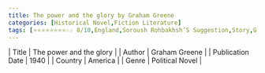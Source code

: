 ```yaml
---
title: The power and the glory by Graham Greene
categories: [Historical Novel,Fiction Literature]
tags: [⭐⭐⭐⭐⭐⭐⭐⭐☆☆ 8/10,England,Soroush Rohbakhsh’S Suggestion,Story,Graham Greene]
---     
```

| Title | The power and the glory  |
| Author |  Graham Greene  |
| Publication Date | 1940   |
| Country | America |
| Genre | Political Novel  |
        